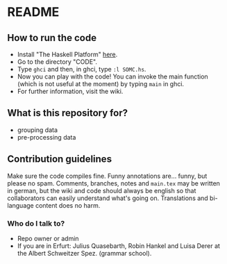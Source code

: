 # README #

## How to run the code ##
* Install "The Haskell Platform" [here](https://www.haskell.org/platform/).
* Go to the directory "CODE".
* Type ``ghci`` and then, in ghci, type ``:l SOMC.hs``.
* Now you can play with the code! You can invoke the main function (which is not useful at the moment) by typing ``main`` in ghci.
* For further information, visit the wiki.

## What is this repository for? ##
* grouping data
* pre-processing data

## Contribution guidelines ##
Make sure the code compiles fine. Funny annotations are... funny, but please no spam. Comments, branches, notes and ``main.tex`` may be written in german, but the wiki and code should always be english so that collaborators can easily understand what's going on. Translations and bi-language content does no harm.

### Who do I talk to? ###
* Repo owner or admin
* If you are in Erfurt: Julius Quasebarth, Robin Hankel and Luisa Derer at the Albert Schweitzer Spez. (grammar school).
